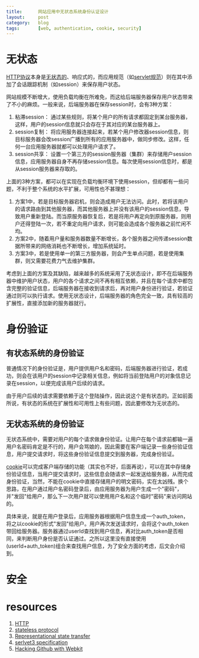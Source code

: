 ```yaml
---
title:      网站应用中无状态系统身份认证设计
layout:     post
category:   blog
tags:       [web, authentication, cookie, security]
---
```


# 无状态

[HTTP协议][3]本身是[无状态的][2]、响应式的，而应用规范（如[servlet规范][1]）则在其中添加了会话跟踪机制（如session）来保存用户状态。

网站规模不断增大，使用负载均衡在所难免，而这给后端服务器保存用户状态带来了不小的麻烦。一般来说，后端服务器在保存session时，会有3种方案：

1. 粘滞session： 通过某些规则，将某个用户的所有请求都固定到某台服务器，这样，用户的session信息就只会存在于其对应的某台服务器上。
2. session复制： 将应用服务器连接起来，若某个用户修改器session信息，则目标服务器会改session广播到所有的应用服务器中，做同步修改。这样，任何一台应用服务器就都可以处理用户请求了。
3. session共享： 设置一个第三方的session服务器（集群）来存储用户session信息，应用服务器自身不再存储session信息。每次使用session信息时，都是从session服务器来存取的。

上面的3种方案，都可以在实现在负载均衡环境下使用session，但却都有一些问题，不利于整个系统的水平扩展，可用性也不甚理想：

1. 方案1中，若是目标服务器宕机，则会造成用户无法访问。此时，若将该用户的请求路由到其他服务器，而其他服务器上并没有该用户的session信息，导致用户重新登陆。而当原服务器恢复后，若是将用户再定向到原服务器，则用户还得登陆一次，若不重定向用户请求，则可能会造成各个服务器之前忙闲不均。
2. 方案2中，随着用户量和服务器数量不断增长，各个服务器之间传递session数据所带来的网络消耗也不断增长，增加系统延时。
3. 方案3中，若是使用单一的第三方服务器，则会产生单点问题，若是使用集群，则又需要花费力气去维护集群。

考虑到上面的方案及其缺陷，越来越多的系统采用了无状态设计，即不在后端服务器中维护用户状态，用户的各个请求之间不再有相互依赖，并且在每个请求中都包含完整的验证信息，后端服务器在接收到请求后，再对用户身份进行验证，若验证通过则可以执行请求。使用无状态设计，后端服务器的角色完全一致，具有较高的扩展性，直接添加新的服务器就行。

# 身份验证

## 有状态系统的身份验证

普通情况下的身份验证是，用户提供用户名和密码，后端服务器进行验证，若成功，则会在该用户的session中记录相关信息，例如将当前登陆用户的对象信息记录在session，以便完成该用户后续的请求。

由于用户后续的请求需要依赖于这个登陆操作，因此说这个是有状态的。正如前面所说，有状态的系统在扩展性和可用性上有些问题，因此要修改为无状态的。

## 无状态系统的身份验证

无状态系统中，需要对用户的每个请求做身份验证。让用户在每个请求前都输一遍用户名密码肯定是不行的，用户会骂娘的，因此需要在客户端记录一些身份验证信息，用户提交请求时，将这些身份验证信息提交到服务器，完成身份验证。

[cookie][5]可以完成客户端存储的功能（其实也不好，后面再说），可以在其中存储身份验证信息，当用户提交请求时，这些信息会随请求一起发送给服务器，从而完成身份验证，当然，不能在cookie中直接存储用户的明文密码，实在太凶残。换个思路，在用户通过用户名密码登录后，由应用服务器为用户生成一个"密码"，并"发回"给用户，那么下一次用户就可以使用用户名和这个临时"密码"来访问网站的。

具体来说，就是在用户登录后，应用服务器根据用户信息生成一个auth_token，将之以cookie的形式"发回"给用户。用户再次发送请求时，会将这个auth_token带回给服务器。服务器通过userId查找到用户信息，再对比auth_token是否相同，来判断用户身份是否认证通过。之所以这里没有直接使用(userId+auth_token)组合来查找用户信息，为了安全方面的考虑，后文会介绍到。



# 安全

## 



# resources

1. [HTTP][3]
2. [stateless protocol][2]
3. [Representational state transfer][4]
4. [serlvet3 specification][1]
5. [Hacking Github with Webkit][6]






[1]:    https://jcp.org/en/jsr/detail?id=315
[2]:    http://en.wikipedia.org/wiki/Stateless_protocol
[3]:    https://www.ietf.org/rfc/rfc2616.txt
[4]:    http://en.wikipedia.org/wiki/Representational_state_transfer
[5]:    http://en.wikipedia.org/wiki/HTTP_cookie
[6]:    http://homakov.blogspot.com/2013/03/hacking-github-with-webkit.html